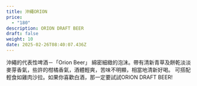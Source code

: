 ```yaml
---
title: 沖繩ORION
price:
  - "180"
description: ORION DRAFT BEER
draft: false
weight: 10
date: 2025-02-26T08:40:07.436Z
---
```

沖繩的代表性啤酒－「Orion Beer」 綿密細緻的泡沫。帶有清新青草及餅乾淡淡麥芽香氣，些許的柑橘香氣，酒體輕爽，苦味不明顯，相當地清新好喝。 可搭配輕食如雞肉沙拉。如果你喜歡白酒，那一定要試試ORION DRAFT BEER!